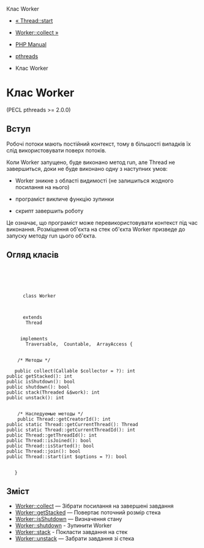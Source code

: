 Клас Worker

-   [« Thread::start](thread.start.md)
    
-   [Worker::collect »](worker.collect.md)
    
-   [PHP Manual](index.md)
    
-   [pthreads](book.pthreads.md)
    
-   Клас Worker
    

# Клас Worker

(PECL pthreads >= 2.0.0)

## Вступ

Робочі потоки мають постійний контекст, тому в більшості випадків їх слід використовувати поверх потоків.

Коли Worker запущено, буде виконано метод run, але Thread не завершиться, доки не буде виконано одну з наступних умов:

-   Worker зникне з області видимості (не залишиться жодного посилання на нього)
    
-   програміст викличе функцію зупинки
    
-   скрипт завершить роботу
    

Це означає, що програміст може перевикористовувати контекст під час виконання. Розміщення об'єкта на стек об'єкта Worker призведе до запуску методу run цього об'єкта.

## Огляд класів

```classsynopsis


    
    
     
      class Worker
     

     
      extends
       Thread
     

     implements 
       Traversable,  Countable,  ArrayAccess {
    

    /* Методы */
    
   public collect(Callable $collector = ?): int
public getStacked(): int
public isShutdown(): bool
public shutdown(): bool
public stack(Threaded &$work): int
public unstack(): int


    /* Наследуемые методы */
    public Thread::getCreatorId(): int
public static Thread::getCurrentThread(): Thread
public static Thread::getCurrentThreadId(): int
public Thread::getThreadId(): int
public Thread::isJoined(): bool
public Thread::isStarted(): bool
public Thread::join(): bool
public Thread::start(int $options = ?): bool


   }
```

## Зміст

-   [Worker::collect](worker.collect.md) — Зібрати посилання на завершені завдання
-   [Worker::getStacked](worker.getstacked.md) — Повертає поточний розмір стека
-   [Worker::isShutdown](worker.isshutdown.md) — Визначення стану
-   [Worker::shutdown](worker.shutdown.md) - Зупинити Worker
-   [Worker::stack](worker.stack.md) - Покласти завдання на стек
-   [Worker::unstack](worker.unstack.md) — Забрати завдання зі стека